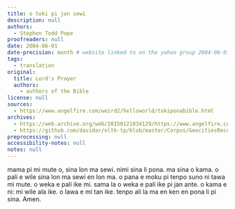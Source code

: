 ```yaml
---
title: o toki pi jan sewi
description: null
authors:
  - Stephen Todd Pope
proofreaders: null
date: 2004-06-01
date-precision: month # website linked to on the yahoo group 2004-06-01 ("tenpo ni la mi pali e lipu sin. ona li pini ala. tenpo kama lili la mi pini e ona"), and linked to in https://web.archive.org/web/20040901002933/http://www.geocities.com/stephentoddpope/tokiponahome. no direct archive of the original page exists.
tags:
  - translation
original:
  title: Lord's Prayer
  authors: 
    - authors of the Bible
license: null
sources:
  - https://www.angelfire.com/weird2/helloworld/tokiponabible.html
archives:
  - https://web.archive.org/web/20150121034129/https://www.angelfire.com/weird2/helloworld/tokiponabible.html
  - https://github.com/davidar/nltk-tp/blob/master/Corpus/GeocitiesRecovered/Stephen%20Todd%20Pope/StephenToddPope%20Jan%20Siwen.txt
preprocessing: null
accessibility-notes: null
notes: null
---
```

mama pi mi mute o, sina lon ma sewi. nimi sina li pona. ma sina o kama. o pali e wile sina lon ma sewi en lon ma. o pana e moku pi tenpo suno ni tawa mi mute. o weka e pali ike mi. sama la o weka e pali ike pi jan ante. o kama e ni: mi wile ala ike. o lawa e mi tan ike. tenpo ali la ma en ken en pona li pi sina. Amen.

